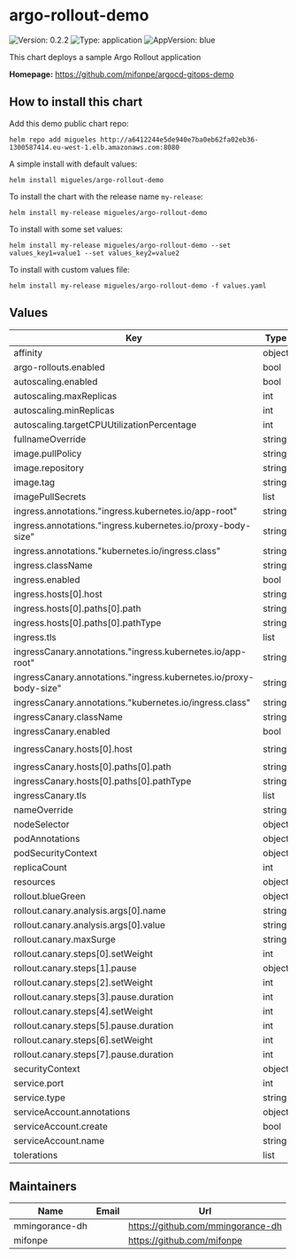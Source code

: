 # argo-rollout-demo

![Version: 0.2.2](https://img.shields.io/badge/Version-0.2.2-informational?style=flat-square) ![Type: application](https://img.shields.io/badge/Type-application-informational?style=flat-square) ![AppVersion: blue](https://img.shields.io/badge/AppVersion-blue-informational?style=flat-square)

This chart deploys a sample Argo Rollout application

**Homepage:** <https://github.com/mifonpe/argocd-gitops-demo>

## How to install this chart

Add this demo public chart repo:

```console
helm repo add migueles http://a6412244e5de940e7ba0eb62fa02eb36-1300587414.eu-west-1.elb.amazonaws.com:8080
```

A simple install with default values:

```console
helm install migueles/argo-rollout-demo
```

To install the chart with the release name `my-release`:

```console
helm install my-release migueles/argo-rollout-demo
```

To install with some set values:

```console
helm install my-release migueles/argo-rollout-demo --set values_key1=value1 --set values_key2=value2
```

To install with custom values file:

```console
helm install my-release migueles/argo-rollout-demo -f values.yaml
```

## Values

| Key | Type | Default | Description |
|-----|------|---------|-------------|
| affinity | object | `{}` |  |
| argo-rollouts.enabled | bool | `true` |  |
| autoscaling.enabled | bool | `false` |  |
| autoscaling.maxReplicas | int | `100` |  |
| autoscaling.minReplicas | int | `1` |  |
| autoscaling.targetCPUUtilizationPercentage | int | `80` |  |
| fullnameOverride | string | `""` |  |
| image.pullPolicy | string | `"IfNotPresent"` |  |
| image.repository | string | `"argoproj/rollouts-demo"` |  |
| image.tag | string | `"blue"` |  |
| imagePullSecrets | list | `[]` |  |
| ingress.annotations."ingress.kubernetes.io/app-root" | string | `"/"` |  |
| ingress.annotations."ingress.kubernetes.io/proxy-body-size" | string | `"100M"` |  |
| ingress.annotations."kubernetes.io/ingress.class" | string | `"nginx"` |  |
| ingress.className | string | `""` |  |
| ingress.enabled | bool | `true` |  |
| ingress.hosts[0].host | string | `"canary.dev.argoproj.io"` |  |
| ingress.hosts[0].paths[0].path | string | `"/"` |  |
| ingress.hosts[0].paths[0].pathType | string | `"ImplementationSpecific"` |  |
| ingress.tls | list | `[]` |  |
| ingressCanary.annotations."ingress.kubernetes.io/app-root" | string | `"/"` |  |
| ingressCanary.annotations."ingress.kubernetes.io/proxy-body-size" | string | `"100M"` |  |
| ingressCanary.annotations."kubernetes.io/ingress.class" | string | `"nginx"` |  |
| ingressCanary.className | string | `""` |  |
| ingressCanary.enabled | bool | `true` |  |
| ingressCanary.hosts[0].host | string | `"canary-preview.dev.argoproj.io"` |  |
| ingressCanary.hosts[0].paths[0].path | string | `"/"` |  |
| ingressCanary.hosts[0].paths[0].pathType | string | `"ImplementationSpecific"` |  |
| ingressCanary.tls | list | `[]` |  |
| nameOverride | string | `""` |  |
| nodeSelector | object | `{}` |  |
| podAnnotations | object | `{}` |  |
| podSecurityContext | object | `{}` |  |
| replicaCount | int | `1` |  |
| resources | object | `{}` |  |
| rollout.blueGreen | object | `{}` |  |
| rollout.canary.analysis.args[0].name | string | `"ingress"` |  |
| rollout.canary.analysis.args[0].value | string | `"argo-rollout"` |  |
| rollout.canary.maxSurge | string | `"50%"` |  |
| rollout.canary.steps[0].setWeight | int | `20` |  |
| rollout.canary.steps[1].pause | object | `{}` |  |
| rollout.canary.steps[2].setWeight | int | `40` |  |
| rollout.canary.steps[3].pause.duration | int | `10` |  |
| rollout.canary.steps[4].setWeight | int | `60` |  |
| rollout.canary.steps[5].pause.duration | int | `10` |  |
| rollout.canary.steps[6].setWeight | int | `80` |  |
| rollout.canary.steps[7].pause.duration | int | `10` |  |
| securityContext | object | `{}` |  |
| service.port | int | `80` |  |
| service.type | string | `"ClusterIP"` |  |
| serviceAccount.annotations | object | `{}` |  |
| serviceAccount.create | bool | `true` |  |
| serviceAccount.name | string | `""` |  |
| tolerations | list | `[]` |  |

## Maintainers

| Name | Email | Url |
| ---- | ------ | --- |
| mmingorance-dh |  | https://github.com/mmingorance-dh |
| mifonpe |  | https://github.com/mifonpe |
